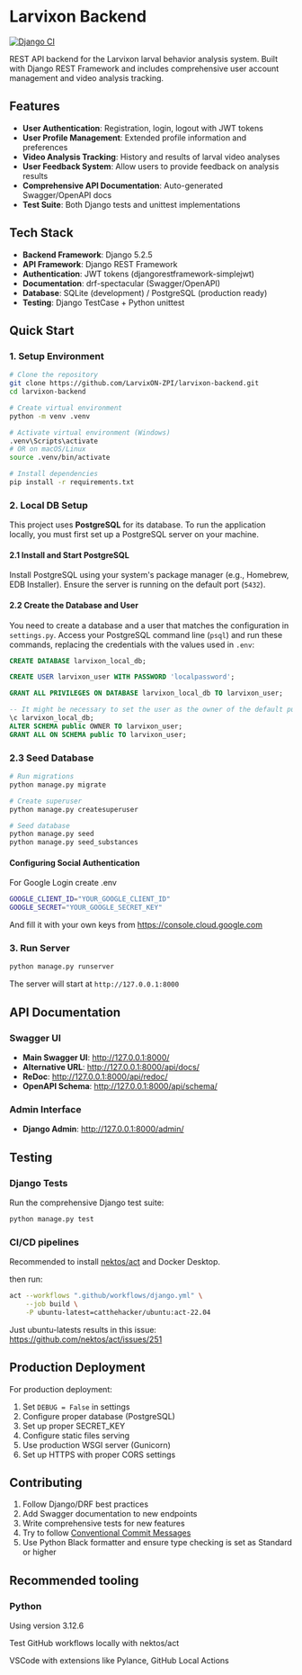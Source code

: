 # Larvixon Backend

[![Django CI](https://github.com/LarvixON-ZPI/larvixon-backend/actions/workflows/django.yml/badge.svg)](https://github.com/LarvixON-ZPI/larvixon-backend/actions/workflows/django.yml)

REST API backend for the Larvixon larval behavior analysis system. Built with Django REST Framework and includes comprehensive user account management and video analysis tracking.

## Features

- **User Authentication**: Registration, login, logout with JWT tokens
- **User Profile Management**: Extended profile information and preferences
- **Video Analysis Tracking**: History and results of larval video analyses
- **User Feedback System**: Allow users to provide feedback on analysis results
- **Comprehensive API Documentation**: Auto-generated Swagger/OpenAPI docs
- **Test Suite**: Both Django tests and unittest implementations

## Tech Stack

- **Backend Framework**: Django 5.2.5
- **API Framework**: Django REST Framework
- **Authentication**: JWT tokens (djangorestframework-simplejwt)
- **Documentation**: drf-spectacular (Swagger/OpenAPI)
- **Database**: SQLite (development) / PostgreSQL (production ready)
- **Testing**: Django TestCase + Python unittest

## Quick Start

### 1. Setup Environment

```bash
# Clone the repository
git clone https://github.com/LarvixON-ZPI/larvixon-backend.git
cd larvixon-backend

# Create virtual environment
python -m venv .venv

# Activate virtual environment (Windows)
.venv\Scripts\activate
# OR on macOS/Linux
source .venv/bin/activate

# Install dependencies
pip install -r requirements.txt
```

### 2. Local DB Setup 

This project uses **PostgreSQL** for its database. To run the application locally, you must first set up a PostgreSQL server on your machine.

#### 2.1 Install and Start PostgreSQL

Install PostgreSQL using your system's package manager (e.g., Homebrew, EDB Installer). Ensure the server is running on the default port (`5432`).

#### 2.2 Create the Database and User

You need to create a database and a user that matches the configuration in `settings.py`. Access your PostgreSQL command line (`psql`) and run these commands, replacing the credentials with the values used in `.env`:

```sql
CREATE DATABASE larvixon_local_db;

CREATE USER larvixon_user WITH PASSWORD 'localpassword';

GRANT ALL PRIVILEGES ON DATABASE larvixon_local_db TO larvixon_user;

-- It might be necessary to set the user as the owner of the default public schema 
\c larvixon_local_db;
ALTER SCHEMA public OWNER TO larvixon_user;
GRANT ALL ON SCHEMA public TO larvixon_user;
```

### 2.3 Seed Database 

```bash
# Run migrations
python manage.py migrate

# Create superuser
python manage.py createsuperuser

# Seed database
python manage.py seed
python manage.py seed_substances
```

#### Configuring Social Authentication

For Google Login create .env

```bash
GOOGLE_CLIENT_ID="YOUR_GOOGLE_CLIENT_ID"
GOOGLE_SECRET="YOUR_GOOGLE_SECRET_KEY"
```

And fill it with your own keys from <https://console.cloud.google.com>

### 3. Run Server

```bash
python manage.py runserver
```

The server will start at `http://127.0.0.1:8000`

## API Documentation

### Swagger UI

- **Main Swagger UI**: <http://127.0.0.1:8000/>
- **Alternative URL**: <http://127.0.0.1:8000/api/docs/>
- **ReDoc**: <http://127.0.0.1:8000/api/redoc/>
- **OpenAPI Schema**: <http://127.0.0.1:8000/api/schema/>

### Admin Interface

- **Django Admin**: <http://127.0.0.1:8000/admin/>

## Testing

### Django Tests

Run the comprehensive Django test suite:

```bash
python manage.py test
```

### CI/CD pipelines

Recommended to install [nektos/act](https://github.com/nektos/act) and Docker Desktop.

then run:

```sh
act --workflows ".github/workflows/django.yml" \
    --job build \
    -P ubuntu-latest=catthehacker/ubuntu:act-22.04
```

Just ubuntu-latests results in this issue: <https://github.com/nektos/act/issues/251>

## Production Deployment

For production deployment:

1. Set `DEBUG = False` in settings
2. Configure proper database (PostgreSQL)
3. Set up proper SECRET_KEY
4. Configure static files serving
5. Use production WSGI server (Gunicorn)
6. Set up HTTPS with proper CORS settings

## Contributing

1. Follow Django/DRF best practices
2. Add Swagger documentation to new endpoints
3. Write comprehensive tests for new features
4. Try to follow [Conventional Commit Messages](https://gist.github.com/qoomon/5dfcdf8eec66a051ecd85625518cfd13)
5. Use Python Black formatter and ensure type checking is set as Standard or higher

## Recommended tooling

### Python

Using version 3.12.6

Test GitHub workflows locally with nektos/act

VSCode with extensions like Pylance, GitHub Local Actions
